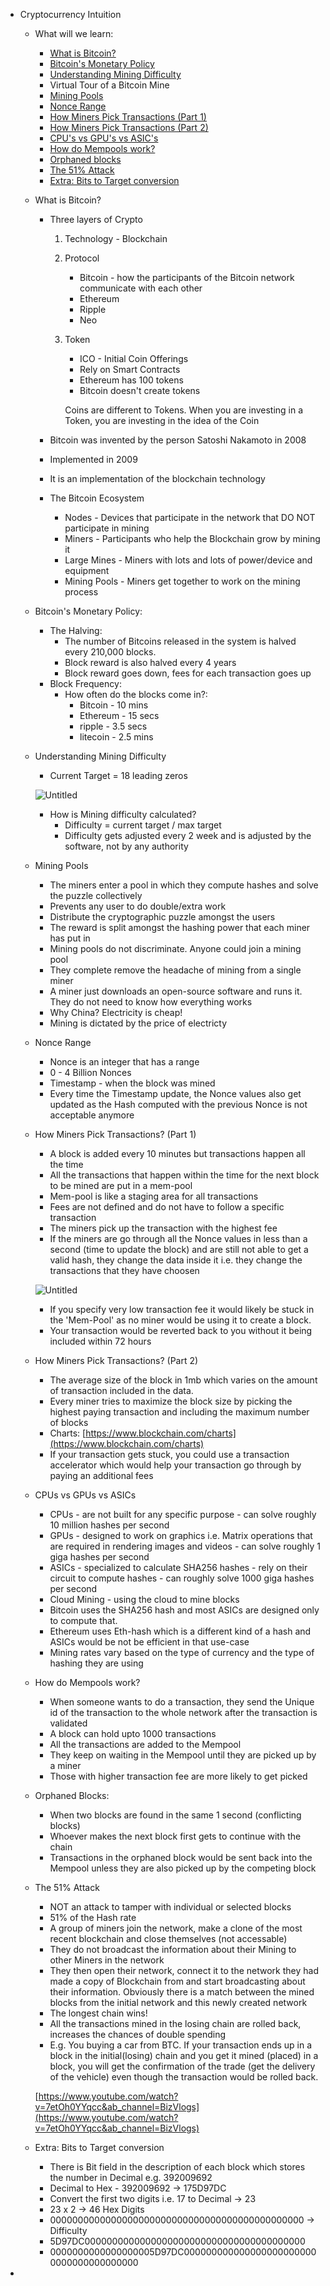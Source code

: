 - Cryptocurrency Intuition
    - What will we learn:
        - [What is Bitcoin?]()
        - [Bitcoin's Monetary Policy]()
        - [Understanding Mining Difficulty]()
        - Virtual Tour of a Bitcoin Mine
        - [Mining Pools]()
        - [Nonce Range]()
        - [How Miners Pick Transactions (Part 1)]()
        - [How Miners Pick Transactions (Part 2)]()
        - [CPU's vs GPU's vs ASIC's]()
        - [How do Mempools work?]()
        - [Orphaned blocks]()
        - [The 51% Attack]()
        - [Extra: Bits to Target conversion]()

    - What is Bitcoin?
        - Three layers of Crypto
            1. Technology - Blockchain
            2. Protocol 
                - Bitcoin - how the participants of the Bitcoin network communicate with each other
                - Ethereum
                - Ripple
                - Neo
            3. Token
                - ICO - Initial Coin Offerings
                - Rely on Smart Contracts
                - Ethereum has 100 tokens
                - Bitcoin doesn't create tokens

                Coins are different to Tokens. When you are investing in a Token, you are investing in the idea of the Coin

        - Bitcoin was invented by the person Satoshi Nakamoto in 2008
        - Implemented in 2009
        - It is an implementation of the blockchain technology
        - The Bitcoin Ecosystem
            - Nodes - Devices that participate in the network that DO NOT participate in mining
            - Miners - Participants who help the Blockchain grow by mining it
            - Large Mines - Miners with lots and lots of power/device and equipment
            - Mining Pools - Miners get together to work on the mining process

    - Bitcoin's Monetary Policy:
        - The Halving:
            - The number of Bitcoins released in the system is halved every 210,000 blocks.
            - Block reward is also halved every 4 years
            - Block reward goes down, fees for each transaction goes up
        - Block Frequency:
            - How often do the blocks come in?:
                - Bitcoin - 10 mins
                - Ethereum - 15 secs
                - ripple - 3.5 secs
                - litecoin - 2.5 mins

    - Understanding Mining Difficulty
        - Current Target = 18 leading zeros

        ![Untitled](A-Z%20Blockchain%20bbc625f3dabd41cb8ac747b3b6f577b8/Untitled%207.png)

        - How is Mining difficulty calculated?
            - Difficulty = current target / max target
            - Difficulty gets adjusted every 2 week and is adjusted by the software, not by any authority
    - Mining Pools
        - The miners enter a pool in which they compute hashes and solve the puzzle collectively
        - Prevents any user to do double/extra work
        - Distribute the cryptographic puzzle amongst the users
        - The reward is split amongst the hashing power that each miner has put in
        - Mining pools do not discriminate. Anyone could join a mining pool
        - They complete remove the headache of mining from a single miner
        - A miner just downloads an open-source software and runs it. They do not need to know how everything works
        - Why China? Electricity is cheap!
        - Mining is dictated by the price of electricty
    - Nonce Range
        - Nonce is an integer that has a range
        - 0 - 4 Billion Nonces
        - Timestamp - when the block was mined
        - Every time the Timestamp update, the Nonce values also get updated as the Hash computed with the previous Nonce is not acceptable anymore
    - How Miners Pick Transactions? (Part 1)
        - A block is added every 10 minutes but transactions happen all the time
        - All the transactions that happen within the time for the next block to be mined are put in a mem-pool
        - Mem-pool is like a staging area for all transactions
        - Fees are not defined and do not have to follow a specific transaction
        - The miners pick up the transaction with the highest fee
        - If the miners are go through all the Nonce values in less than a second (time to update the block) and are still not able to get a valid hash, they change the data inside it i.e. they change the transactions that they have choosen

        ![Untitled](A-Z%20Blockchain%20bbc625f3dabd41cb8ac747b3b6f577b8/Untitled%208.png)

        - If you specify very low transaction fee it would likely be stuck in the 'Mem-Pool' as no miner would be using it to create a block.
        - Your transaction would be reverted back to you without it being included within 72 hours
    - How Miners Pick Transactions? (Part 2)
        - The average size of the block in 1mb which varies on the amount of transaction included in the data.
        - Every miner tries to maximize the block size by picking the highest paying transaction and including the maximum number of blocks
        - Charts: [https://www.blockchain.com/charts](https://www.blockchain.com/charts)
        - If your transaction gets stuck, you could use a transaction accelerator which would help your transaction go through by paying an additional fees

     

    - CPUs vs GPUs vs ASICs
        - CPUs - are not built for any specific purpose - can solve roughly 10 million hashes per second
        - GPUs - designed to work on graphics i.e. Matrix operations that are required in rendering images and videos - can solve roughly 1 giga hashes per second
        - ASICs - specialized to calculate SHA256 hashes - rely on their circuit to compute hashes - can roughly solve 1000 giga hashes per second
        - Cloud Mining - using the cloud to mine blocks
        - Bitcoin uses the SHA256 hash and most ASICs are designed only to compute that.
        - Ethereum uses Eth-hash which is a different kind of a hash and ASICs would be not be efficient in that use-case
        - Mining rates vary based on the type of currency and the type of hashing they are using
    - How do Mempools work?
        - When someone wants to do a transaction, they send the Unique id of the transaction to the whole network after the transaction is validated
        - A block can hold upto 1000 transactions
        - All the transactions are added to the Mempool
        - They keep on waiting in the Mempool until they are picked up by a miner
        - Those with higher transaction fee are more likely to get picked
    - Orphaned Blocks:
        - When two blocks are found in the same 1 second (conflicting blocks)
        - Whoever makes the next block first gets to continue with the chain
        - Transactions in the orphaned block would be sent back into the Mempool unless they are also picked up by the competing block
    - The 51% Attack
        - NOT an attack to tamper with individual or selected blocks
        - 51% of the Hash rate
        - A group of miners join the network, make a clone of the most recent blockchain and close themselves (not accessable)
        - They do not broadcast the information about their Mining to other Miners in the network
        - They then open their network, connect it to the network they had made a copy of Blockchain from and start broadcasting about their information. Obviously there is a match between the mined blocks from the initial network and this newly created network
        - The longest chain wins!
        - All the transactions mined in the losing chain are rolled back, increases the chances of double spending
        - E.g. You buying a car from BTC. If your transaction ends up in a block in the initial(losing) chain and you get it mined (placed) in a block, you will get the confirmation of the trade (get the delivery of the vehicle) even though the transaction would be rolled back.

        [https://www.youtube.com/watch?v=7etOh0YYqcc&ab_channel=BizVlogs](https://www.youtube.com/watch?v=7etOh0YYqcc&ab_channel=BizVlogs)

    - Extra: Bits to Target conversion
        - There is Bit field in the description of each block which stores the number in Decimal e.g. 392009692
        - Decimal to Hex - 392009692 → 175D97DC
        - Convert the first two digits i.e. 17 to Decimal → 23
        - 23 x 2 → 46 Hex Digits
        - 0000000000000000000000000000000000000000000000 → Difficulty
        - 5D97DC0000000000000000000000000000000000000000
        - 0000000000000000005D97DC0000000000000000000000000000000000000000
-